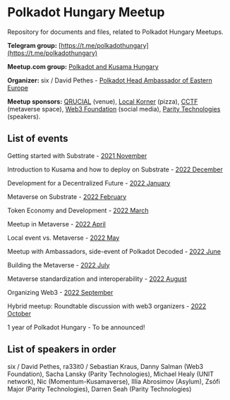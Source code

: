 # Polkadot Hungary Meetup
Repository for documents and files, related to Polkadot Hungary Meetups.

**Telegram group:** [https://t.me/polkadothungary](https://t.me/polkadothungary)

**Meetup.com group:** [Polkadot and Kusama Hungary](https://www.meetup.com/polkadot-and-kusama-budapest/)

**Organizer:** six / David Pethes - [Polkadot Head Ambassador of Eastern Europe](https://polkadot.network/)

**Meetup sponsors:** [QRUCIAL](https://qrucial.io/) (venue), [Local Korner](localkorner.hu) (pizza), [CCTF](https://cryptoctf.org/) (metaverse space), [Web3 Foundation](https://web3.foundation/) (social media), [Parity Technologies](https://www.parity.io/) (speakers).


## List of events

Getting started with Substrate - [2021 November](https://www.meetup.com/polkadot-and-kusama-budapest/events/282118193/)

Introduction to Kusama and how to deploy on Substrate - [2022 December](https://www.meetup.com/polkadot-and-kusama-budapest/events/282470659/)

Development for a Decentralized Future - [2022 January](https://www.meetup.com/polkadot-and-kusama-budapest/events/282896640/)

Metaverse on Substrate - [2022 February](https://www.meetup.com/polkadot-and-kusama-budapest/events/283878905/)

Token Economy and Development - [2022 March](https://www.meetup.com/polkadot-and-kusama-budapest/events/284307851/)

Meetup in Metaverse - [2022 April](https://www.meetup.com/polkadot-and-kusama-budapest/events/284864232/)

Local event vs. Metaverse - [2022 May](https://www.meetup.com/polkadot-and-kusama-budapest/events/285625166/)

Meetup with Ambassadors, side-event of Polkadot Decoded - [2022 June](https://www.meetup.com/polkadot-and-kusama-budapest/events/286421401/)

Building the Metaverse - [2022 July](https://www.meetup.com/polkadot-and-kusama-budapest/events/287072012/)

Metaverse standardization and interoperability - [2022 August](https://www.meetup.com/polkadot-and-kusama-budapest/events/287758419/)
 
Organizing Web3 - [2022 September](https://www.meetup.com/polkadot-and-kusama-budapest/events/288151720/)

Hybrid meetup: Roundtable discussion with web3 organizers - [2022 October](https://www.meetup.com/polkadot-and-kusama-budapest/events/288875482/)

1 year of Polkadot Hungary - To be announced!


## List of speakers in order
six / David Pethes, ra33it0 / Sebastian Kraus, Danny Salman (Web3 Foundation), Sacha Lansky (Parity Technologies), Michael Healy (UNIT network), Nic (Momentum-Kusamaverse), Illia Abrosimov (Asylum), Zsófi Major (Parity Technologies), Darren Seah (Parity Technologies)
